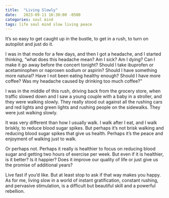 ```yaml
---
title:  "Living Slowly"
date:   2023-09-11 16:30:00 -0500
categories: soul mind
tags: life soul mind slow living peace
---
```

It’s so easy to get caught up in the bustle, to get in a rush, to turn on autopilot and just do it.

I was in that mode for a few days, and then I got a headache, and I started thinking, “what does this headache mean? Am I sick? Am I dying? Can I make it go away before the concert tonight? Should I take ibuprofen or acetaminophen or naproxen sodium or aspirin? Should I have something more natural? Have I not been eating healthy enough? Should I have more coffee? Was my headache caused by drinking too much coffee?”

I was in the middle of this rush, driving back from the grocery store, when traffic slowed down and I saw a young couple with a baby in a stroller, and they were walking slowly. They really stood out against all the rushing cars and red lights and green lights and rushing people on the sidewalks. They were just walking slowly.

It was very different than how I usually walk. I walk after I eat, and I walk briskly, to reduce blood sugar spikes. But perhaps it’s not brisk walking and reducing blood sugar spikes that give us health. Perhaps it’s the peace and enjoyment of walking just to walk.

Or perhaps not. Perhaps it really is healthier to focus on reducing blood sugar and getting two hours of exercise per week. But even if it is healthier, is it better? Is it happier? Does it improve our quality of life or just give us the promise of additional years?

Live fast if you’d like. But at least stop to ask if that way makes you happy. As for me, living slow in a world of instant gratification, constant rushing, and pervasive stimulation, is a difficult but beautiful skill and a powerful rebellion.